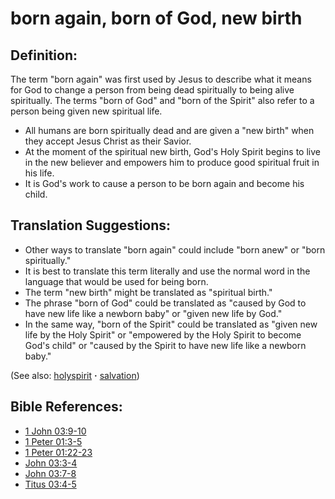 # born again, born of God, new birth #

## Definition: ##

The term "born again" was first used by Jesus to describe what it means for God to change a person from being dead spiritually to being alive spiritually. The terms "born of God" and "born of the Spirit" also refer to a person being given new spiritual life.

* All humans are born spiritually dead and are given a "new birth" when they accept Jesus Christ as their Savior.
* At the moment of the spiritual new birth, God's Holy Spirit begins to live in the new believer and empowers him to produce good spiritual fruit in his life.
* It is God's work to cause a person to be born again and become his child.

## Translation Suggestions: ##

* Other ways to translate "born again" could include "born anew" or "born spiritually."
* It is best to translate this term literally and use the normal word in the language that would be used for being born.
* The term "new birth" might be translated as "spiritual birth."
* The phrase "born of God" could be translated as "caused by God to have new life like a newborn baby" or "given new life by God."
* In the same way, "born of the Spirit" could be translated as "given new life by the Holy Spirit" or "empowered by the Holy Spirit to become God's child" or "caused by the Spirit to have new life like a newborn baby."

(See also: [holyspirit](../kt/holyspirit.md) **·** [salvation](../kt/salvation.md))

## Bible References: ##

* [1 John 03:9-10](https://door43.org/en/bible/notes/1jn/03/09)
* [1 Peter 01:3-5](https://door43.org/en/bible/notes/1pe/01/03)
* [1 Peter 01:22-23](https://door43.org/en/bible/notes/1pe/01/22)
* [John 03:3-4](https://door43.org/en/bible/notes/jhn/03/03)
* [John 03:7-8](https://door43.org/en/bible/notes/jhn/03/07)
* [Titus 03:4-5](https://door43.org/en/bible/notes/tit/03/04)

